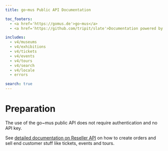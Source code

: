 ```yaml
---
title: go~mus Public API Documentation

toc_footers:
  - <a href='https://gomus.de'>go~mus</a>
  - <a href='https://github.com/tripit/slate'>Documentation powered by Slate</a>

includes:
  - v4/museums
  - v4/exhibitions
  - v4/tickets
  - v4/events
  - v4/tours
  - v4/search
  - v4/locale
  - errors

search: true
---
```


# Preparation

The use of the go~mus public API does not require authentication and no API key. 

See [detailed documentation on Reseller API](/reseller_api.html) on how to create orders and sell end customer stuff like tickets, events and tours.
